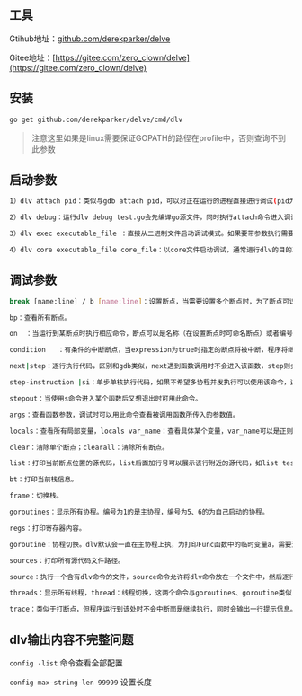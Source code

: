 ## 工具

Gtihub地址：[github.com/derekparker/delve](http://github.com/derekparker/delve/)

Gitee地址：[https://gitee.com/zero_clown/delve](https://gitee.com/zero_clown/delve)
## 安装
```bash
go get github.com/derekparker/delve/cmd/dlv
```
> 注意这里如果是linux需要保证GOPATH的路径在profile中，否则查询不到此参数

## 启动参数
```bash
1）dlv attach pid：类似与gdb attach pid，可以对正在运行的进程直接进行调试(pid为进程号)。

2）dlv debug：运行dlv debug test.go会先编译go源文件，同时执行attach命令进入调试模式，该命令会在当前目录下生成一个名为debug的可执行二进制文件，退出调试模式会自动被删除。

3）dlv exec executable_file ：直接从二进制文件启动调试模式。如果要带参数执行需要添加--，如dlv exec executable_file -- -f xxx.conf

4）dlv core executable_file core_file：以core文件启动调试，通常进行dlv的目的就是为了找出可执行文件core的原因，通过core文件可直接找出具体进程异常的信息。
```
## 调试参数
```bash
break [name:line] / b [name:line]：设置断点，当需要设置多个断点时，为了断点可识别可进行自定义命名。进入调试模式后先打断点，b test.go:14，然后执行c（类似于gdb的run）运行到断点处。

bp：查看所有断点。

on  ：当运行到某断点时执行相应命令，断点可以是名称（在设置断点时可命名断点）或者编号，例如on 1 p a表示运行到断点1时打印变量a。

condition   ：有条件的中断断点，当expression为true时指定的断点将被中断，程序将继续执行。

next|step：逐行执行代码，区别和gdb类似，next遇到函数调用时不会进入该函数，step则会进入函数，如果需要查看函数的具体执行过程则用step，否则用next，调试过程中一般这两个命令会结合使用，对于用户自定义的函数可能需要进入函数内部查看每步执行情况，对于系统函数则没有必要。

step-instruction |si：单步单核执行代码，如果不希望多协程并发执行可以使用该命令，这在多协程调试时极为方便。

stepout：当使用s命令进入某个函数后又想退出时可用此命令。

args：查看函数参数，调试时可以用此命令查看被调用函数所传入的参数值。

locals：查看所有局部变量，locals var_name：查看具体某个变量，var_name可以是正则表达式。

clear：清除单个断点；clearall：清除所有断点。

list：打印当前断点位置的源代码，list后面加行号可以展示该行附近的源代码，如list test.go:10将会展示test.go文件第10行附近的代码，值得注意的是该行必须是代码行而不能是空行。

bt：打印当前栈信息。

frame：切换栈。

goroutines：显示所有协程。编号为1的是主协程，编号为5、6的为自己启动的协程。

regs：打印寄存器内容。

goroutine：协程切换。dlv默认会一直在主协程上执，为打印Func函数中的临时变量a，需要进行协程切换，先执行

sources：打印所有源代码文件路径。

source：执行一个含有dlv命令的文件，source命令允许将dlv命令放在一个文件中，然后逐行执行文件内的命令。

threads：显示所有线程，thread：线程切换，这两个命令与goroutines、goroutine类似，不过在go语言中一般很少使用。

trace：类似于打断点，但程序运行到该处时不会中断而是继续执行，同时会输出一行提示信息。
```
## dlv输出内容不完整问题

`config -list` 命令查看全部配置

`config max-string-len 99999` 设置长度
